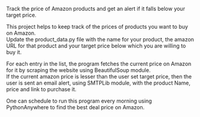 Track the price of Amazon products and get an alert if it falls below your target price.

This project helps to keep track of the prices of products you want to buy on Amazon.   
Update the product_data.py file with the name for your product, the amazon URL for that product and your target price below which you are willing to buy it.

For each entry in the list, the program fetches the current price on Amazon for it by scraping the website using BeautifulSoup module.      
If the current amazon price is lesser than the user set target price, then the user is sent an email alert, using SMTPLib module, with the product Name, price and link to purchase it.

One can schedule to run this program every morning using PythonAnywhere to find the best deal price on Amazon.